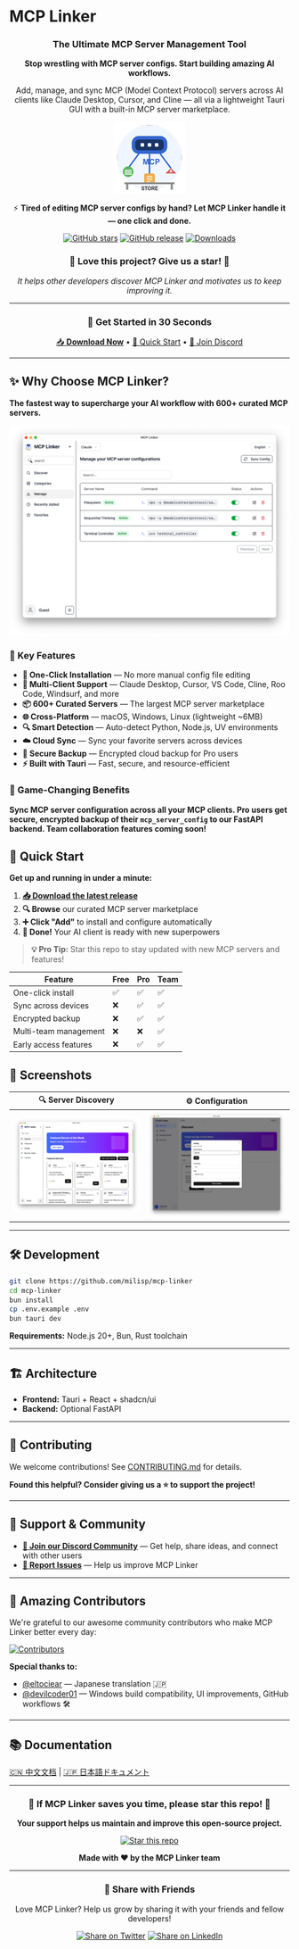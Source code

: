 # MCP Linker

<div align="center">

### The Ultimate MCP Server Management Tool

**Stop wrestling with MCP server configs. Start building amazing AI workflows.**

Add, manage, and sync MCP (Model Context Protocol) servers across AI clients like Claude Desktop, Cursor, and Cline — all via a lightweight Tauri GUI with a built-in MCP server marketplace.

![MCP Linker Logo](./public/logo.png)

⚡️ **Tired of editing MCP server configs by hand? Let MCP Linker handle it — one click and done.**

[![GitHub stars](https://img.shields.io/github/stars/milisp/mcp-linker?style=for-the-badge&logo=github&color=yellow)](https://github.com/milisp/mcp-linker/stargazers)
[![GitHub release](https://img.shields.io/github/release/milisp/mcp-linker.svg?style=for-the-badge&logo=github)](https://github.com/milisp/mcp-linker/releases)
[![Downloads](https://img.shields.io/github/downloads/milisp/mcp-linker/total.svg?style=for-the-badge&logo=github)](https://github.com/milisp/mcp-linker/releases)

### 🌟 **Love this project? Give us a star!** 🌟
*It helps other developers discover MCP Linker and motivates us to keep improving it.*

---

### 🚀 Get Started in 30 Seconds

[📥 **Download Now**](https://github.com/milisp/mcp-linker/releases) • [🚀 Quick Start](#quick-start) • [💬 Join Discord](https://discord.gg/UqXeVqUKQq)

</div>

---

## ✨ Why Choose MCP Linker?

**The fastest way to supercharge your AI workflow with 600+ curated MCP servers.**

![Screenshot](./images/manage.png)

### 🎯 Key Features

- **🚀 One-Click Installation** — No more manual config file editing
- **🔄 Multi-Client Support** — Claude Desktop, Cursor, VS Code, Cline, Roo Code, Windsurf, and more
- **📦 600+ Curated Servers** — The largest MCP server marketplace
- **🌐 Cross-Platform** — macOS, Windows, Linux (lightweight ~6MB)
- **🔍 Smart Detection** — Auto-detect Python, Node.js, UV environments
- **☁️ Cloud Sync** — Sync your favorite servers across devices
- **🔐 Secure Backup** — Encrypted cloud backup for Pro users
- **⚡ Built with Tauri** — Fast, secure, and resource-efficient

### 💎 Game-Changing Benefits

**Sync MCP server configuration across all your MCP clients. Pro users get secure, encrypted backup of their `mcp_server_config` to our FastAPI backend. Team collaboration features coming soon!**

## 🚀 Quick Start

**Get up and running in under a minute:**

1. **[📥 Download the latest release](https://github.com/milisp/mcp-linker/releases)**
2. **🔍 Browse** our curated MCP server marketplace
3. **➕ Click "Add"** to install and configure automatically
4. **🎉 Done!** Your AI client is ready with new superpowers

> **💡 Pro Tip:** Star this repo to stay updated with new MCP servers and features!

| Feature                 | Free      | Pro     | Team    |
|-------------------------|-----------|---------|---------|
| One-click install       | ✅        | ✅      | ✅      |
| Sync across devices     | ❌        | ✅      | ✅      |
| Encrypted backup        | ❌        | ✅      | ✅      |
| Multi-team management   | ❌        | ❌      | ✅      |
| Early access features   | ❌        | ✅      | ✅      |

## 📸 Screenshots

| 🔍 Server Discovery | ⚙️ Configuration |
|---------------------|------------------|
| ![Discover](./images/home.png) | ![Config](./images/config.png) |

---

## 🛠️ Development

```bash
git clone https://github.com/milisp/mcp-linker
cd mcp-linker
bun install
cp .env.example .env
bun tauri dev
```

**Requirements:** Node.js 20+, Bun, Rust toolchain

---

## 🏗️ Architecture

- **Frontend:** Tauri + React + shadcn/ui
- **Backend:** Optional FastAPI

---

## 🤝 Contributing

We welcome contributions! See [CONTRIBUTING.md](./CONTRIBUTING.md) for details.

**Found this helpful? Consider giving us a ⭐ to support the project!**

---

## 💬 Support & Community

- **[💬 Join our Discord Community](https://discord.gg/UqXeVqUKQq)** — Get help, share ideas, and connect with other users
- **[🐛 Report Issues](https://github.com/milisp/mcp-linker/issues)** — Help us improve MCP Linker

---

## 🎉 Amazing Contributors

We're grateful to our awesome community contributors who make MCP Linker better every day:

[![Contributors](https://contrib.rocks/image?repo=milisp/mcp-linker)](https://github.com/milisp/mcp-linker/graphs/contributors)

**Special thanks to:**
- [@eltociear](https://github.com/eltociear) — Japanese translation 🇯🇵
- [@devilcoder01](https://github.com/devilcoder01) — Windows build compatibility, UI improvements, GitHub workflows 🛠️

---

## 📚 Documentation

[🇨🇳 中文文档](./docs/README.zh-CN.md) | [🇯🇵 日本語ドキュメント](./docs/README.ja-JP.md)

---

<div align="center">

### 🌟 **If MCP Linker saves you time, please star this repo!** 🌟

**Your support helps us maintain and improve this open-source project.**

[![Star this repo](https://img.shields.io/github/stars/milisp/mcp-linker?style=for-the-badge&logo=github&color=yellow)](https://github.com/milisp/mcp-linker/stargazers)

**Made with ❤️ by the MCP Linker team**

---

### 📢 Share with Friends

Love MCP Linker? Help us grow by sharing it with your friends and fellow developers!

[![Share on Twitter](https://img.shields.io/badge/Share_on-Twitter-1DA1F2?logo=twitter&style=for-the-badge)](https://twitter.com/intent/tweet?text=Check%20out%20MCP%20Linker%20-%20the%20ultimate%20tool%20for%20managing%20MCP%20servers%20with%20a%20beautiful%20Tauri%20UI!%20https%3A%2F%2Fgithub.com%2Fmilisp%2Fmcp-linker)
[![Share on LinkedIn](https://img.shields.io/badge/Share_on-LinkedIn-0077B5?logo=linkedin&style=for-the-badge)](https://www.linkedin.com/sharing/share-offsite/?url=https://github.com/milisp/mcp-linker)

</div>